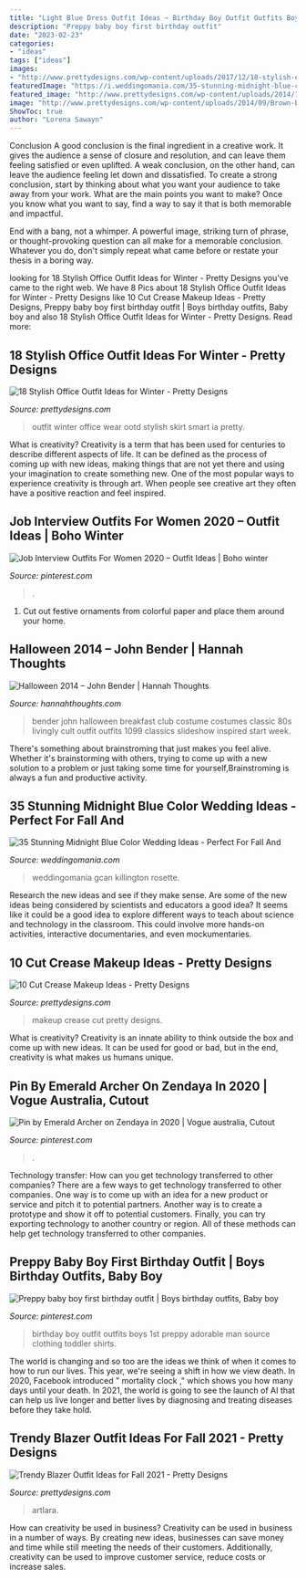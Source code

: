 ```yaml
---
title: "Light Blue Dress Outfit Ideas ~ Birthday Boy Outfit Outfits Boys 1st Preppy Adorable Man Source Clothing Toddler Shirts"
description: "Preppy baby boy first birthday outfit"
date: "2023-02-23"
categories:
- "ideas"
tags: ["ideas"]
images:
- "http://www.prettydesigns.com/wp-content/uploads/2017/12/18-stylish-office-outfit-ideas-for-winter-2018-2.jpg"
featuredImage: "https://i.weddingomania.com/35-stunning-midnight-blue-color-wedding-ideas-perfect-for-fall-and-winter-8-500x750.jpg"
featured_image: "http://www.prettydesigns.com/wp-content/uploads/2014/12/Latestwomenfashionn.jpg"
image: "http://www.prettydesigns.com/wp-content/uploads/2014/09/Brown-Blazer-Outfit-with-a-Hat.jpg"
ShowToc: true
author: "Lorena Sawayn"
---
```



Conclusion
A good conclusion is the final ingredient in a creative work. It gives the audience a sense of closure and resolution, and can leave them feeling satisfied or even uplifted. A weak conclusion, on the other hand, can leave the audience feeling let down and dissatisfied.
To create a strong conclusion, start by thinking about what you want your audience to take away from your work. What are the main points you want to make? Once you know what you want to say, find a way to say it that is both memorable and impactful.

End with a bang, not a whimper. A powerful image, striking turn of phrase, or thought-provoking question can all make for a memorable conclusion. Whatever you do, don't simply repeat what came before or restate your thesis in a boring way.

	

		
looking for 18 Stylish Office Outfit Ideas for Winter - Pretty Designs you've came to the right web. We have 8 Pics about 18 Stylish Office Outfit Ideas for Winter - Pretty Designs like 10 Cut Crease Makeup Ideas - Pretty Designs, Preppy baby boy first birthday outfit | Boys birthday outfits, Baby boy and also 18 Stylish Office Outfit Ideas for Winter - Pretty Designs. Read more:
		
    
## 18 Stylish Office Outfit Ideas For Winter - Pretty Designs

<img loading=lazy src="http://www.prettydesigns.com/wp-content/uploads/2017/12/18-stylish-office-outfit-ideas-for-winter-2018-2.jpg" onerror="this.onerror=null;this.src='https://tse1.mm.bing.net/th?id=OIP.2hvoyYfLDAQ6KOyWIZkgtQHaLa&amp;pid=15.1';" alt="18 Stylish Office Outfit Ideas for Winter - Pretty Designs">

_Source: prettydesigns.com_

>outfit winter office wear ootd stylish skirt smart ia pretty. 

	

What is creativity?
Creativity is a term that has been used for centuries to describe different aspects of life. It can be defined as the process of coming up with new ideas, making things that are not yet there and using your imagination to create something new. One of the most popular ways to experience creativity is through art. When people see creative art they often have a positive reaction and feel inspired.

    
## Job Interview Outfits For Women 2020 – Outfit Ideas | Boho Winter

<img loading=lazy src="https://i.pinimg.com/736x/29/1a/be/291abe689e9d0f9e79a3ae1c5462811d.jpg" onerror="this.onerror=null;this.src='https://tse3.mm.bing.net/th?id=OIP.vyrT0TnUIcjCxDbgUkNmbgHaLH&amp;pid=15.1';" alt="Job Interview Outfits For Women 2020 – Outfit Ideas | Boho winter">

_Source: pinterest.com_

>. 

	

1. Cut out festive ornaments from colorful paper and place them around your home.

    
## Halloween 2014 – John Bender | Hannah Thoughts

<img loading=lazy src="http://www.hannahthoughts.com/wp-content/uploads/2014/10/IMG_1099.jpg" onerror="this.onerror=null;this.src='https://tse2.mm.bing.net/th?id=OIP.wKQ413aaGlNBNzoprQX2jAHaKH&amp;pid=15.1';" alt="Halloween 2014 – John Bender | Hannah Thoughts">

_Source: hannahthoughts.com_

>bender john halloween breakfast club costume costumes classic 80s livingly cult outfit outfits 1099 classics slideshow inspired start week. 

	

There's something about brainstroming that just makes you feel alive. Whether it's brainstorming with others, trying to come up with a new solution to a problem or just taking some time for yourself,Brainstroming is always a fun and productive activity.

    
## 35 Stunning Midnight Blue Color Wedding Ideas - Perfect For Fall And

<img loading=lazy src="https://i.weddingomania.com/35-stunning-midnight-blue-color-wedding-ideas-perfect-for-fall-and-winter-8-500x750.jpg" onerror="this.onerror=null;this.src='https://tse2.mm.bing.net/th?id=OIP.C119YJb5QHaYgcT73hqZUgHaLH&amp;pid=15.1';" alt="35 Stunning Midnight Blue Color Wedding Ideas - Perfect For Fall And">

_Source: weddingomania.com_

>weddingomania gcan killington rosette. 

	

Research the new ideas and see if they make sense.
Are some of the new ideas being considered by scientists and educators a good idea? It seems like it could be a good idea to explore different ways to teach about science and technology in the classroom. This could involve more hands-on activities, interactive documentaries, and even mockumentaries.

    
## 10 Cut Crease Makeup Ideas - Pretty Designs

<img loading=lazy src="http://www.prettydesigns.com/wp-content/uploads/2014/12/Latestwomenfashionn.jpg" onerror="this.onerror=null;this.src='https://tse2.mm.bing.net/th?id=OIP.KTIFJf0_wLQnAU9VLpUc0gHaKR&amp;pid=15.1';" alt="10 Cut Crease Makeup Ideas - Pretty Designs">

_Source: prettydesigns.com_

>makeup crease cut pretty designs. 

	

What is creativity?
Creativity is an innate ability to think outside the box and come up with new ideas. It can be used for good or bad, but in the end, creativity is what makes us humans unique.

    
## Pin By Emerald Archer On Zendaya In 2020 | Vogue Australia, Cutout

<img loading=lazy src="https://i.pinimg.com/736x/84/5c/1e/845c1eb5df5e2d5229e683c90b480bbb.jpg" onerror="this.onerror=null;this.src='https://tse3.mm.bing.net/th?id=OIP.oiBm4CQvDcV_hJhizn8lygHaLF&amp;pid=15.1';" alt="Pin by Emerald Archer on Zendaya in 2020 | Vogue australia, Cutout">

_Source: pinterest.com_

>. 

	

Technology transfer: How can you get technology transferred to other companies?
There are a few ways to get technology transferred to other companies. One way is to come up with an idea for a new product or service and pitch it to potential partners. Another way is to create a prototype and show it off to potential customers. Finally, you can try exporting technology to another country or region. All of these methods can help get technology transferred to other companies.

    
## Preppy Baby Boy First Birthday Outfit | Boys Birthday Outfits, Baby Boy

<img loading=lazy src="https://i.pinimg.com/736x/4a/65/bb/4a65bb16bce54df8aa0ef7a725c64145--baby-boy-first-birthday-outfit-man-birthday.jpg" onerror="this.onerror=null;this.src='https://tse1.mm.bing.net/th?id=OIP.LgLZouS6ZeUfybrufD5uVAHaKX&amp;pid=15.1';" alt="Preppy baby boy first birthday outfit | Boys birthday outfits, Baby boy">

_Source: pinterest.com_

>birthday boy outfit outfits boys 1st preppy adorable man source clothing toddler shirts. 

	

The world is changing and so too are the ideas we think of when it comes to how to run our lives. This year, we're seeing a shift in how we view death. In 2020, Facebook introduced " mortality clock ," which shows you how many days until your death. In 2021, the world is going to see the launch of AI that can help us live longer and better lives by diagnosing and treating diseases before they take hold.

    
## Trendy Blazer Outfit Ideas For Fall 2021 - Pretty Designs

<img loading=lazy src="http://www.prettydesigns.com/wp-content/uploads/2014/09/Brown-Blazer-Outfit-with-a-Hat.jpg" onerror="this.onerror=null;this.src='https://tse3.mm.bing.net/th?id=OIP.T_VfDUU3jTF5sGvki8kAuAHaK3&amp;pid=15.1';" alt="Trendy Blazer Outfit Ideas for Fall 2021 - Pretty Designs">

_Source: prettydesigns.com_

>artlara. 

	

How can creativity be used in business?
Creativity can be used in business in a number of ways. By creating new ideas, businesses can save money and time while still meeting the needs of their customers. Additionally, creativity can be used to improve customer service, reduce costs or increase sales.

